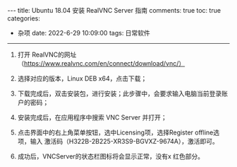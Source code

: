 ﻿﻿---
title: Ubuntu 18.04 安装 RealVNC Server 指南
comments: true
toc: true
categories:
  - 杂项
date: 2022-6-29 10:09:00
tags: 日常软件
---

1. 打开 RealVNC的网址（https://www.realvnc.com/en/connect/download/vnc/）

2. 选择对应的版本，Linux DEB x64，点击下载；

3. 下载完成后，双击安装包，进行安装；此步骤中，会要求输入电脑当前登录账户的密码；

4. 安装完成后，在应用程序中搜索 VNC Server 并打开；

5. 点击界面中的右上角菜单按钮，选中Licensing项，选择Register offline选项，输入 激活码（H322B-2B225-XR3S9-BGVXZ-9674A），激活即可。

6. 成功后，VNCServer的状态栏图标将会显示正常，没有x 红色部分。


